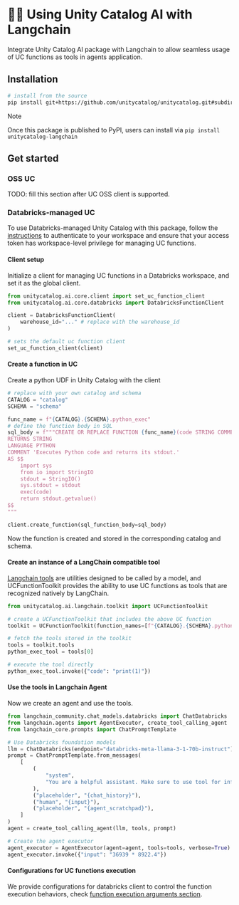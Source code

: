 # 🦜🔗 Using Unity Catalog AI with Langchain

Integrate Unity Catalog AI package with Langchain to allow seamless usage of UC functions as tools in agents application.

## Installation

```sh
# install from the source
pip install git+https://github.com/unitycatalog/unitycatalog.git#subdirectory=ai/integrations/langchain
```

> [!NOTE]
> Once this package is published to PyPI, users can install via `pip install unitycatalog-langchain`

## Get started

### OSS UC

TODO: fill this section after UC OSS client is supported.

### Databricks-managed UC

To use Databricks-managed Unity Catalog with this package, follow the [instructions](https://docs.databricks.com/en/dev-tools/cli/authentication.html#authentication-for-the-databricks-cli) to authenticate to your workspace and ensure that your access token has workspace-level privilege for managing UC functions.

#### Client setup

Initialize a client for managing UC functions in a Databricks workspace, and set it as the global client.

```python
from unitycatalog.ai.core.client import set_uc_function_client
from unitycatalog.ai.core.databricks import DatabricksFunctionClient

client = DatabricksFunctionClient(
    warehouse_id="..." # replace with the warehouse_id
)

# sets the default uc function client
set_uc_function_client(client)
```

#### Create a function in UC

Create a python UDF in Unity Catalog with the client

```python
# replace with your own catalog and schema
CATALOG = "catalog"
SCHEMA = "schema"

func_name = f"{CATALOG}.{SCHEMA}.python_exec"
# define the function body in SQL
sql_body = f"""CREATE OR REPLACE FUNCTION {func_name}(code STRING COMMENT 'Python code to execute. Remember to print the final result to stdout.')
RETURNS STRING
LANGUAGE PYTHON
COMMENT 'Executes Python code and returns its stdout.'
AS $$
    import sys
    from io import StringIO
    stdout = StringIO()
    sys.stdout = stdout
    exec(code)
    return stdout.getvalue()
$$
"""

client.create_function(sql_function_body=sql_body)
```

Now the function is created and stored in the corresponding catalog and schema.

#### Create an instance of a LangChain compatible tool

[Langchain tools](https://python.langchain.com/v0.2/docs/concepts/#tools) are utilities designed to be called by a model, and UCFunctionToolkit provides the ability to use UC functions as tools that are recognized natively by LangChain.

```python
from unitycatalog.ai.langchain.toolkit import UCFunctionToolkit

# create a UCFunctionToolkit that includes the above UC function
toolkit = UCFunctionToolkit(function_names=[f"{CATALOG}.{SCHEMA}.python_exec"])

# fetch the tools stored in the toolkit
tools = toolkit.tools
python_exec_tool = tools[0]

# execute the tool directly
python_exec_tool.invoke({"code": "print(1)"})
```

#### Use the tools in Langchain Agent

Now we create an agent and use the tools.

```python
from langchain_community.chat_models.databricks import ChatDatabricks
from langchain.agents import AgentExecutor, create_tool_calling_agent
from langchain_core.prompts import ChatPromptTemplate

# Use Databricks foundation models
llm = ChatDatabricks(endpoint="databricks-meta-llama-3-1-70b-instruct")
prompt = ChatPromptTemplate.from_messages(
    [
        (
            "system",
            "You are a helpful assistant. Make sure to use tool for information.",
        ),
        ("placeholder", "{chat_history}"),
        ("human", "{input}"),
        ("placeholder", "{agent_scratchpad}"),
    ]
)
agent = create_tool_calling_agent(llm, tools, prompt)

# Create the agent executor
agent_executor = AgentExecutor(agent=agent, tools=tools, verbose=True)
agent_executor.invoke({"input": "36939 * 8922.4"})
```

#### Configurations for UC functions execution

We provide configurations for databricks client to control the function execution behaviors, check [function execution arguments section](../../README.md#function-execution-arguments-configuration).
